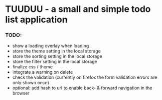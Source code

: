 # TUUDUU - a small and simple todo list application

### TODO:

- show a loading overlay when loading
- store the theme setting in the local storage
- store the sorting setting in the local storage
- store the filter setting in the local storage
- finalize css / theme
- integrate a warning on delete
- check the validation (currently on firefox the form validation errors are only shown once)
- optional: add hash to url to enable back- & forward navigation in the browser
